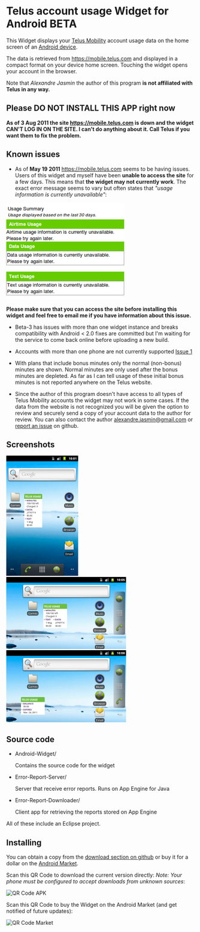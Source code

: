 Telus account usage Widget for Android BETA
===========================================

This Widget displays your [Telus Mobility][1] account usage data on the home screen of an [Android device][2].

The data is retrieved from https://mobile.telus.com and displayed in a compact format on your device home screen.
Touching the widget opens your account in the browser.

Note that *Alexandre Jasmin* the author of this program **is not affiliated with Telus in any way.**


Please DO NOT INSTALL THIS APP right now
----------------------------------------

**As of 3 Aug 2011 the site https://mobile.telus.com is down and the widget CAN'T LOG IN ON THE SITE. I can't do anything about it. Call Telus if you want them to fix the problem.** 

Known issues
------------

 - As of **May 19 2011** https://mobile.telus.com seems to be having issues. Users of this widget and myself have been
**unable to access the site** for a few days. This means that **the widget may not currently work**. The exact error
message seems to vary but often states that *"usage information is currently unavailable"*:

![site error](https://github.com/ajasmin/telus_usage_android_widget/raw/master/media/currently_unavailable.png)

**Please make sure that you can access the site before installing this widget and feel free to email me if you have information
about this issue.**

 - Beta-3 has issues with more than one widget instance and breaks compatibility with Android < 2.0
fixes are committed but I'm waiting for the service to come back online before uploading a new build.

 - Accounts with more than one phone are not currently supported [Issue 1][3]

 - With plans that include bonus minutes only the normal (non-bonus) minutes are shown. Normal minutes are only used
after the bonus minutes are depleted. As far as I can tell usage of these initial bonus minutes is not reported
anywhere on the Telus website.

 - Since the author of this program doesn't have access to all types of Telus Mobility accounts the widget may not
work in some cases. If the data from the website is not recognized you will be given the option to review and
securely send a copy of your account data to the author for review. You can also contact the author
alexandre.jasmin@gmail.com or [report an issue][4] on github.


Screenshots
-----------
![Screenshot](https://github.com/ajasmin/telus_usage_android_widget/raw/master/media/screenshot-1-small.png)
![Screenshot](https://github.com/ajasmin/telus_usage_android_widget/raw/master/media/screenshot-2-small.png)
![Screenshot](https://github.com/ajasmin/telus_usage_android_widget/raw/master/media/screenshot-3-small.png)


Source code
-----------

 - Android-Widget/

      Contains the source code for the widget  


 - Error-Report-Server/

      Server that receive error reports. Runs on App Engine for Java


 - Error-Report-Downloader/

      Client app for retrieving the reports stored on App Engine


All of these include an Eclipse project.


Installing
----------

You can obtain a copy from the [download section on github][5] or buy it for a dollar on the [Android Market][6].

Scan this QR Code to download the current version directly:
*Note: Your phone must be configured to accept downloads from unknown sources*:

![QR Code APK](https://chart.googleapis.com/chart?cht=qr&chs=200x200&chl=https://github.com/downloads/ajasmin/telus_usage_android_widget/Telus-Usage-BETA-3.apk&chld=H|0)

Scan this QR Code to buy the Widget on the Android Market (and get notified of future updates):

![QR Code Market](https://chart.googleapis.com/chart?cht=qr&chs=200x200&chl=market%3A//details%3Fid%3Dcom.github.ajasmin.telususageandroidwidget&chld=H|0)



  [1]: http://www.telusmobility.com/ "Telus Website"
  [2]: http://www.android.com/ "Android Website"
  [3]: https://github.com/ajasmin/telus_usage_android_widget/issues/1
  [4]: https://github.com/ajasmin/telus_usage_android_widget/issues "Issues"
  [5]: https://github.com/ajasmin/telus_usage_android_widget/downloads "github downloads"
  [6]: https://market.android.com/details?id=com.github.ajasmin.telususageandroidwidget "Market download"
